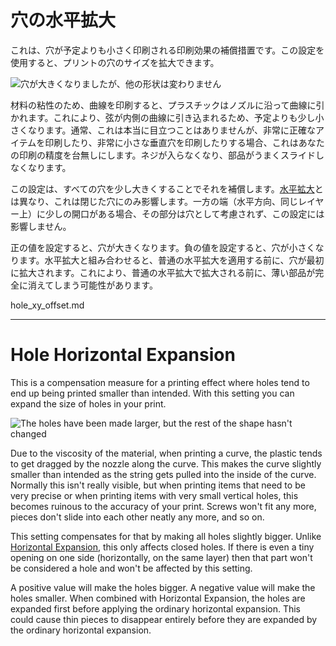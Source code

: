 # 穴の水平拡大
これは、穴が予定よりも小さく印刷される印刷効果の補償措置です。この設定を使用すると、プリントの穴のサイズを拡大できます。

![穴が大きくなりましたが、他の形状は変わりません](../images/hole_xy_offset.png)

材料の粘性のため、曲線を印刷すると、プラスチックはノズルに沿って曲線に引かれます。これにより、弦が内側の曲線に引き込まれるため、予定よりも少し小さくなります。通常、これは本当に目立つことはありませんが、非常に正確なアイテムを印刷したり、非常に小さな垂直穴を印刷したりする場合、これはあなたの印刷の精度を台無しにします。ネジが入らなくなり、部品がうまくスライドしなくなります。

この設定は、すべての穴を少し大きくすることでそれを補償します。[水平拡大](xy_offset.md)とは異なり、これは閉じた穴にのみ影響します。一方の端（水平方向、同じレイヤー上）に少しの開口がある場合、その部分は穴として考慮されず、この設定には影響しません。

正の値を設定すると、穴が大きくなります。負の値を設定すると、穴が小さくなります。水平拡大と組み合わせると、普通の水平拡大を適用する前に、穴が最初に拡大されます。これにより、普通の水平拡大で拡大される前に、薄い部品が完全に消えてしまう可能性があります。

hole_xy_offset.md

----

Hole Horizontal Expansion
====
This is a compensation measure for a printing effect where holes tend to end up being printed smaller than intended. With this setting you can expand the size of holes in your print.

![The holes have been made larger, but the rest of the shape hasn't changed](../images/hole_xy_offset.png)

Due to the viscosity of the material, when printing a curve, the plastic tends to get dragged by the nozzle along the curve. This makes the curve slightly smaller than intended as the string gets pulled into the inside of the curve. Normally this isn't really visible, but when printing items that need to be very precise or when printing items with very small vertical holes, this becomes ruinous to the accuracy of your print. Screws won't fit any more, pieces don't slide into each other neatly any more, and so on.

This setting compensates for that by making all holes slightly bigger. Unlike [Horizontal Expansion](xy_offset.md), this only affects closed holes. If there is even a tiny opening on one side (horizontally, on the same layer) then that part won't be considered a hole and won't be affected by this setting.

A positive value will make the holes bigger. A negative value will make the holes smaller. When combined with Horizontal Expansion, the holes are expanded first before applying the ordinary horizontal expansion. This could cause thin pieces to disappear entirely before they are expanded by the ordinary horizontal expansion.